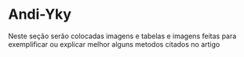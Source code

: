 # Andi-Yky
Neste seção serão colocadas imagens e tabelas e imagens feitas para exemplificar ou explicar melhor alguns metodos  citados no artigo
